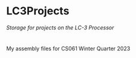 # LC3Projects
*Storage for projects on the LC-3 Processor*
#
My assembly files for CS061 Winter Quarter 2023
